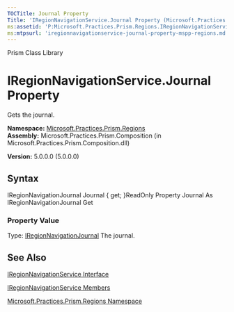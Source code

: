 ```yaml
---
TOCTitle: Journal Property
Title: 'IRegionNavigationService.Journal Property (Microsoft.Practices.Prism.Regions)'
ms:assetid: 'P:Microsoft.Practices.Prism.Regions.IRegionNavigationService.Journal'
ms:mtpsurl: 'iregionnavigationservice-journal-property-mspp-regions.md'
---
```


Prism Class Library

IRegionNavigationService.Journal Property
=============================================

Gets the journal.

**Namespace:** [Microsoft.Practices.Prism.Regions](mspp-regions-namespace.md)
**Assembly:** Microsoft.Practices.Prism.Composition (in Microsoft.Practices.Prism.Composition.dll)

**Version:** 5.0.0.0 (5.0.0.0)

## Syntax


IRegionNavigationJournal Journal { get; }ReadOnly Property Journal As IRegionNavigationJournal Get
### Property Value

Type: [IRegionNavigationJournal](iregionnavigationjournal-interface-mspp-regions.md)
The journal.

See Also
--------


[IRegionNavigationService Interface](iregionnavigationservice-interface-mspp-regions.md)

[IRegionNavigationService Members](iregionnavigationservice-members-mspp-regions.md)

[Microsoft.Practices.Prism.Regions Namespace](mspp-regions-namespace.md)
